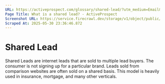 ```yaml
---
URL: https://activeprospect.com/glossary/shared-lead/?utm_medium=Email&utm_source=Website&utm_campaign=AP-Email-InsideCBM-Oct
Page Title: What is a shared lead? - ActiveProspect
Screenshot URL: https://service.firecrawl.dev/storage/v1/object/public/media/screenshot-c4eb802f-e728-4796-ba77-32341cea1759.png
Scraped At: 2025-05-30 23:36:46.872
---
```

# Shared Lead

Shared Leads are internet leads that are sold to multiple lead buyers. The consumer is not signing up for a particular brand. Leads sold from comparison websites are often sold on a shared basis. This model is heavily used in insurance, mortgage, and many other verticals.


